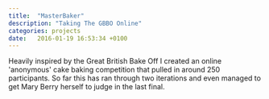 ```yaml
---
title:  "MasterBaker"
description: "Taking The GBBO Online"
categories: projects
date:   2016-01-19 16:53:34 +0100
---
```


Heavily inspired by the Great British Bake Off I created an online 'anonymous' cake baking competition that pulled in around 250 participants. So far this has ran through two iterations and even managed to get Mary Berry herself to judge in the last final.
